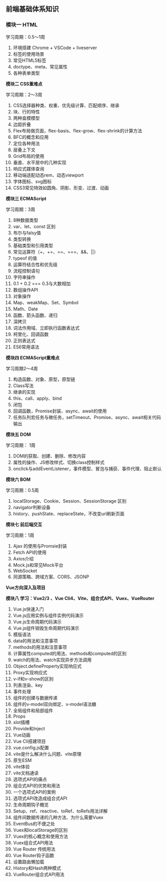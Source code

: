 ## 前端基础体系知识

### 模块一 HTML

学习周期：0.5～1周

1. 环境搭建 Chrome + VSCode + liveserver
2. 标签的使用场景
3. 常见HTML5标签
4. doctype、meta、常见属性
5. 各种表单类型

**模块二 CSS重难点**

学习周期：2～3周

1. CSS选择器种类、权重、优先级计算、匹配顺序、继承
2. 块、行的特性
3. 两种盒模模型
4. 边距折叠
5. Flex布局做页面，flex-basis、flex-grow、flex-shrink的计算方法
6. BFC的概念和应用
7. 定位各种用法
8. 层叠上下文
9. Grid布局的使用
10. 垂直、水平居中的几种实现
11. 响应式媒体查询
12. 移动端适配动态rem、动态viewport
13. 字体图标、svg图标
14. CSS3常见特效如圆角、阴影、形变、过渡、动画

**模块三 ECMAScript**

学习周期：3周

1. 8种数据类型
2. var、let、const 区别
3. 布尔与falsy值
4. 类型转换
5. 基础类型和引用类型
6. 常见运算符（+、+=、==、===、\&\&、||）
7. typeof 的值
8. 运算符结合性和优先级
9. 流程控制语句
10. 字符串操作
11. 0.1 + 0.2 === 0.3与大数相加
12. 数组操作API
13. 对象操作
14. Map、weakMap、Set、Symbol
15. Math、Date
16. 函数、箭头函数、递归
17. 深拷贝
18. 词法作用域、立即执行函数表达式
19. 柯里化、回调函数
20. 正则表达式
21. ES6常用语法

**模块四 ECMAScript重难点**

学习周期2～4周

1. 构造函数、对象、原型，原型链
2. Class写法
3. 继承的实现
4. this、call、apply、bind
5. 闭包
6. 回调函数，Promise封装、async、await的使用
7. 任务队列宏任务与微任务，setTimeout、Promise、async、await相关代码输出

**模块五 DOM**

学习周期： 1周

1. DOM的获取、创建、删除、修改内容
2. 属性的操作、JS修改样式、切换class控制样式
3. onclick与addEventListener，事件模型、冒泡与捕获、事件代理、阻止默认

**模块六 BOM**

学习周期：0.5周

1. localStorage、Cookie、Session、SessionStorage 区别
2. navigator判断设备
3. history、pushState、replaceState，不改变url刷新页面

**模块七 前后端交互**

学习周期：1周

1. Ajax 的使用与Promsie封装
2. Fetch API的使用
3. Axios介绍
4. Mock.js和常见Mock平台
5. WebSocket
6. 同源策略、跨域方案、CORS、JSONP



**Vue方向深入及项目**

**模块八 学习：Vue2/3 、Vue Cli4、Vite、组合式API、Vuex、VueRouter**

1. Vue.js快速入门
2. Vue.js应用实例与组件实例代码演示
3. Vue.js生命周期代码演示
4. Vue.js组件销毁生命周期代码演示
5. 模版语法
6. data的用法和注意事项
7. methods的用法和注意事项
8. 计算属性computed的用法、methods和computed的区别
9. watch的用法、watch实现异步方法调用
10. Object.defineProperty实现响应式
11. Proxy实现响应式
12. v-if和v-show的区别
13. 列表渲染、key
14. 事件处理
15. 组件的创建与数据传递
16. 组件的v-model双向绑定、v-model语法糖
17. 全局组件和局部组件
18. Props
19. slot插槽
20. Provide和Inject
21. Vue动画
22. Vue Cli搭建项目
23. vue.config.js配置
24. vite是什么解决什么问题、vite原理
25. 原生ESM
26. vite体验
27. vite文档通读
28. 选项式API的痛点
29. 组合式API的优势和用法
30. 一个选项式API的案例
31. 选项式API改造成组合式API
32. 生命周期钩子概览
33. Setup、ref、reactive、toRef、toRefs用法详解
34. 组件间数据传递的几种方法、为什么需要Vuex
35. EventBus的不便之处
36. Vuex和localStorage的区别
37. Vuex的核心概念和使用方法
38. Vuex组合式API用法
39. Vue Router 传统用法
40. Vue Router钩子函数
41. 设置路由懒加载
42. History和Hash两种模式
43. VueRouter组合式API用法